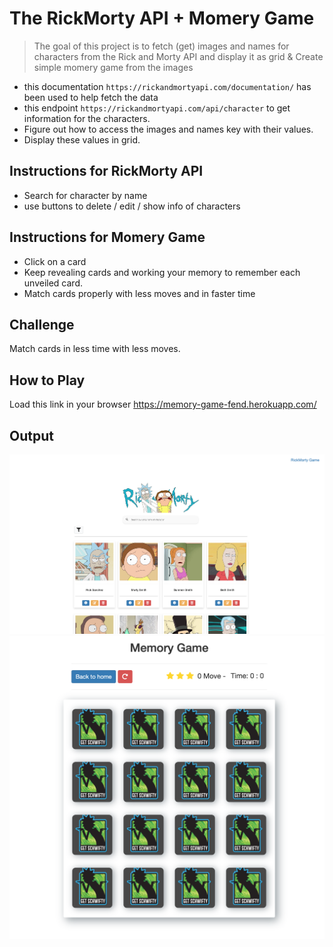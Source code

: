 # The RickMorty API + Momery Game

> The goal of this project is to fetch (get) images and names for characters from the Rick and Morty API and display it as grid & Create simple momery game from the images
- this documentation `https://rickandmortyapi.com/documentation/` has been used to help fetch the data 
- this   endpoint `https://rickandmortyapi.com/api/character`  to get information for the characters.
- Figure out how to access the images and names key with their values.
- Display these values in grid.


## Instructions for RickMorty API 
* Search for character by name 
* use buttons to delete / edit / show info of characters
## Instructions for Momery Game
* Click on a card
* Keep revealing cards and working your memory to remember each unveiled card.
* Match cards properly with less moves and in faster time
## Challenge
Match cards in less time with less moves.

## How to Play
Load this link in your browser https://memory-game-fend.herokuapp.com/

## Output 
![snippet](img/output1.png)
![snippet](img/output2.png)